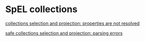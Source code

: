 # SpEL collections

[collections selection and projection: properties are not resolved](https://youtrack.jetbrains.com/issue/IDEA-154731)


[safe collections selection and projection: parsing errors](https://youtrack.jetbrains.com/issue/IDEA-297638)
